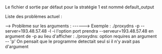 Le fichier d sortie par défaut pour la stratégie 1 est nommé default_output

Liste des problèmes actuel : 

--> Problème sur les arguments : 
------> Exemple : ./proxydns -p --server=193.48.57.48 -l -i
	l'option port prendra --serveur=193.48.57.48 en argument de -p au lieu d'afficher : ./proxydns: option requires an argument -- 'p'
	On pensait que le programme detectait seul si il n'y avait pas d'argument

